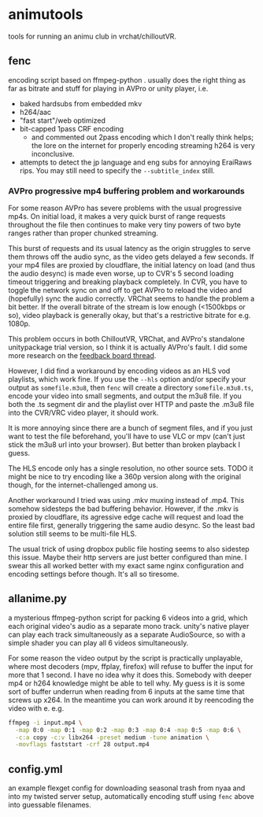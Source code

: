 # animutools

tools for running an animu club in vrchat/chilloutVR.

## fenc

encoding script based on ffmpeg-python . usually does the right thing as far as
bitrate and stuff for playing in AVPro or unity player, i.e.

- baked hardsubs from embedded mkv
- h264/aac
- "fast start"/web optimized
- bit-capped 1pass CRF encoding
  - and commented out 2pass encoding which I don't really think helps; the
    lore on the internet for properly encoding streaming h264 is very
    inconclusive.
- attempts to detect the jp language and eng subs for annoying EraiRaws rips.
  You may still need to specify the `--subtitle_index` still.

### AVPro progressive mp4 buffering problem and workarounds

For some reason AVPro has severe problems with the usual progressive mp4s. On
initial load, it makes a very quick burst of range requests throughout the file
then continues to make very tiny powers of two byte ranges rather than proper
chunked streaming.

This burst of requests and its usual latency as the origin struggles to serve
them throws off the audio sync, as the video gets delayed a few seconds. If
your mp4 files are proxied by cloudflare, the initial latency on load (and thus
the audio desync) is made even worse, up to CVR's 5 second loading timeout
triggering and breaking playback completely. In CVR, you have to toggle the
network sync on and off to get AVPro to reload the video and (hopefully) sync
the audio correctly. VRChat seems to handle the problem a bit better. If the
overall bitrate of the stream is low enough (<1500kbps or so), video playback
is generally okay, but that's a restrictive bitrate for e.g. 1080p.

This problem occurs in both ChilloutVR, VRChat, and AVPro's standalone
unitypackage trial version, so I think it is actually AVPro's fault. I did some
more research on the [feedback board thread][0].

[0]: https://feedback.abinteractive.net/p/disable-avpro-s-use-low-latency-by-default-expose-as-toggle

However, I did find a workaround by encoding videos as an HLS vod playlists,
which work fine. If you use the `--hls` option and/or specify your output as
`somefile.m3u8`, then `fenc` will create a directory `somefile.m3u8.ts`, encode
your video into small segments, and output the m3u8 file. If you both the .ts
segment dir and the playlist over HTTP and paste the .m3u8 file into the CVR/VRC
video player, it should work.

It is more annoying since there are a bunch of segment files, and if you just
want to test the file beforehand, you'll have to use VLC or mpv (can't just
stick the m3u8 url into your browser). But better than broken playback I guess.

The HLS encode only has a single resolution, no other source sets. TODO it
might be nice to try encoding like a 360p version along with the original
though, for the internet-challenged among us.

Another workaround I tried was using .mkv muxing instead of .mp4. This somehow
sidesteps the bad buffering behavior. However, if the .mkv is proxied by
cloudflare, its agressive edge cache will request and load the entire file
first, generally triggering the same audio desync. So the least bad solution
still seems to be multi-file HLS.

The usual trick of using dropbox public file hosting seems to also sidestep
this issue. Maybe their http servers are just better configured than mine. I
swear this all worked better with my exact same nginx configuration and
encoding settings before though. It's all so tiresome.

## allanime.py

a mysterious ffmpeg-python script for packing 6 videos into a grid, which each
original video's audio as a separate mono track. unity's native player can
play each track simultaneously as a separate AudioSource, so with a simple shader
you can play all 6 videos simultaneously.

For some reason the video output by the script is practically unplayable, where
most decoders (mpv, ffplay, firefox) will refuse to buffer the input for more
that 1 second. I have no idea why it does this. Somebody with deeper mp4 or
h264 knowledge might be able to tell why. My guess is it is some sort of buffer
underrun when reading from 6 inputs at the same time that screws up x264. In
the meantime you can work around it by reencoding the video with e. e.g.

```sh
ffmpeg -i input.mp4 \
  -map 0:0 -map 0:1 -map 0:2 -map 0:3 -map 0:4 -map 0:5 -map 0:6 \
  -c:a copy -c:v libx264 -preset medium -tune animation \
  -movflags faststart -crf 28 output.mp4
```

## config.yml

an example flexget config for downloading seasonal trash from nyaa and into my
twisted server setup, automatically encoding stuff using `fenc` above into
guessable filenames.
